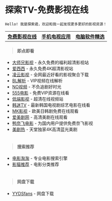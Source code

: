 # 探索TV-免费影视在线

    Hello! 我是探索君，欢迎和我一起发现更多更好的影视资源！

<table>
<tr>
<th><a href="index.md">免费影视在线</a></th>
<th><a href="motvapp.md">手机电视应用</a></th>
<th><a href="pcsoft.md">电脑软件精选</a></th>
</tr>
</table>

> #### 即点即看

* [大师兄影视](https://tv.ci) - 永久免费的福利超清影视站
* [爱西西](https://aixixi.vip) - 永久免费4K超清影视站
* [凌云影视](https://www.lingyun.tv) - 全网最近好看的影视聚合下载
* [BL解析](https://vip.bljiex.cc) - VIP视频在线解析
* [NO视频](https://www.novipnoad.com) - 不负追剧好时光
* [555电影](https://www.o8tv.com) - 免费VIP资源在线看
* [低端影视](https://ddys.tv) - 超清在线视频站
* [韩迷TV](https://www.hmtv.me) - 最新韩国电视剧综艺电影在线看
* [MK影视](https://www.mkvdo.com) - 欧美日韩剧免费在线观看
* [爱美剧网](https://www.mjw2020.com) - 高清美剧在线观看
* [鸭奈飞电影](https://yanetflix.com) - 为国内用户提供免费奈飞影视
* [美剧热](https://meijure.com) - 天堂独家4K高清蓝光美剧<br><br>
> #### 搜索推荐
* [电影淘淘](https://www.dianyingtaotao.com) - 专业电影搜索引擎
* [影猫推荐](https://www.mvcat.com) - 电影分类推荐<br><br>
> #### 网盘下载
* [YYDSfans](https://yyds.fans) - 网盘下载
